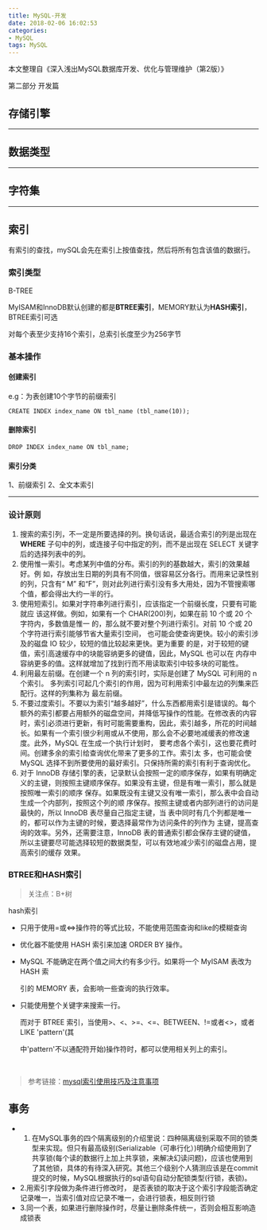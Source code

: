 ```yaml
---
title: MySQL-开发
date: 2018-02-06 16:02:53
categories: 
- MySQL
tags: MySQL
---
```


本文整理自《深入浅出MySQL数据库开发、优化与管理维护（第2版）》

第二部分 开发篇

<!--more-->

## 存储引擎





***

## 数据类型







***

## 字符集





***

## 索引

有索引的查找，mySQL会先在索引上按值查找，然后将所有包含该值的数据行。

### 索引类型

B-TREE



MyISAM和InnoDB默认创建的都是**BTREE索引**，MEMORY默认为**HASH索引**，BTREE索引可选

对每个表至少支持16个索引，总索引长度至少为256字节

### 基本操作

#### 创建索引

e.g：为表创建10个字节的前缀索引

```mysql
CREATE INDEX index_name ON tbl_name (tbl_name(10));
```

#### 删除索引

```mysql
DROP INDEX index_name ON tbl_name;
```

#### 索引分类

1、前缀索引 2、全文本索引

***

### 设计原则

1. 搜索的索引列，不一定是所要选择的列。换句话说，最适合索引的列是出现在 **WHERE** 子句中的列，或连接子句中指定的列，而不是出现在 SELECT 关键字后的选择列表中的列。
2. 使用惟一索引。考虑某列中值的分布。索引的列的基数越大，索引的效果越好。例 如，存放出生日期的列具有不同值，很容易区分各行。而用来记录性别的列，只含有“ M” 和“F”，则对此列进行索引没有多大用处，因为不管搜索哪个值，都会得出大约一半的行。
3. 使用短索引。如果对字符串列进行索引，应该指定一个前缀长度，只要有可能就应 该这样做。例如，如果有一个 CHAR(200)列，如果在前 10 个或 20 个字符内，多数值是惟一 的，那么就不要对整个列进行索引。对前 10 个或 20 个字符进行索引能够节省大量索引空间， 也可能会使查询更快。较小的索引涉及的磁盘 IO 较少，较短的值比较起来更快。更为重要 的是，对于较短的键值，索引高速缓存中的块能容纳更多的键值，因此，MySQL 也可以在 内存中容纳更多的值。这样就增加了找到行而不用读取索引中较多块的可能性。
4. 利用最左前缀。在创建一个 n 列的索引时，实际是创建了 MySQL 可利用的 n 个索引。 多列索引可起几个索引的作用，因为可利用索引中最左边的列集来匹配行。这样的列集称为 最左前缀。
5. 不要过度索引。不要以为索引“越多越好”，什么东西都用索引是错误的。每个额外的索引都要占用额外的磁盘空间，并降低写操作的性能。在修改表的内容时，索引必须进行更新，有时可能需要重构，因此，索引越多，所花的时间越长。如果有一个索引很少利用或从不使用，那么会不必要地减缓表的修改速度。此外，MySQL 在生成一个执行计划时， 要考虑各个索引，这也要花费时间。创建多余的索引给查询优化带来了更多的工作。索引太 多，也可能会使 MySQL 选择不到所要使用的最好索引。只保持所需的索引有利于查询优化。
6. 对于 InnoDB 存储引擎的表，记录默认会按照一定的顺序保存，如果有明确定义的主键，则按照主键顺序保存。如果没有主键，但是有唯一索引，那么就是按照唯一索引的顺序 保存。如果既没有主键又没有唯一索引，那么表中会自动生成一个内部列，按照这个列的顺 序保存。按照主键或者内部列进行的访问是最快的，所以 InnoDB 表尽量自己指定主键，当 表中同时有几个列都是唯一的，都可以作为主键的时候，要选择最常作为访问条件的列作为 主键，提高查询的效率。另外，还需要注意，InnoDB 表的普通索引都会保存主键的键值， 所以主键要尽可能选择较短的数据类型，可以有效地减少索引的磁盘占用，提高索引的缓存 效果。

### BTREE和HASH索引

>关注点：B+树

hash索引

- 只用于使用=或<=>操作符的等式比较，不能使用范围查询和like的模糊查询

- 优化器不能使用 HASH 索引来加速 ORDER BY 操作。

- MySQL 不能确定在两个值之间大约有多少行。如果将一个 MyISAM 表改为 HASH 索

  引的 MEMORY 表，会影响一些查询的执行效率。

- 只能使用整个关键字来搜索一行。

  而对于 BTREE 索引，当使用>、<、>=、<=、BETWEEN、!=或者<>，或者 LIKE 'pattern'(其

  中'pattern'不以通配符开始)操作符时，都可以使用相关列上的索引。

  ​


>参考链接：[mysql索引使用技巧及注意事项](http://www.cnblogs.com/heyonggang/p/6610526.html)



## 事务



- 1. 在MySQL事务的四个隔离级别的介绍里说：四种隔离级别采取不同的锁类型来实现。但只有最高级别(Serializable（可串行化）)明确介绍使用到了共享锁(每个读的数据行上加上共享锁，来解决幻读问题)，应该也使用到了其他锁，具体的有待深入研究。其他三个级别个人猜测应该是在commit提交的时候，MySQL根据执行的sql语句自动分配锁类型(行锁，表锁)。
- 2.用索引字段做为条件进行修改时， 是否表锁的取决于这个索引字段能否确定记录唯一，当索引值对应记录不唯一，会进行锁表，相反则行锁
- 3.同一个表，如果进行删除操作时，尽量让删除条件统一，否则会相互影响造成锁表

